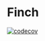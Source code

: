 # Finch

[![codecov](https://codecov.io/gh/jpteb/finch/graph/badge.svg?token=MBPF6JJFEW)](https://codecov.io/gh/jpteb/finch)
